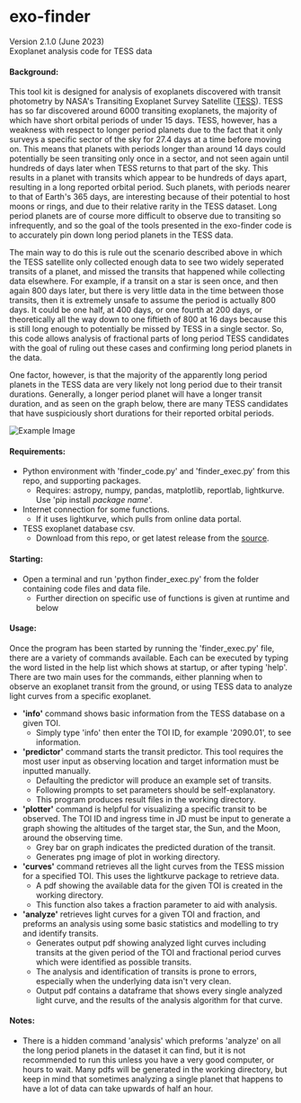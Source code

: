 # exo-finder
Version 2.1.0 (June 2023) <br>
Exoplanet analysis code for TESS data

#### Background:
  This tool kit is designed for analysis of exoplanets discovered with transit photometry by NASA's Transiting Exoplanet Survey Satellite ([TESS](https://tess.mit.edu/)). TESS has so far discovered around 6000 transiting exoplanets, the majority of which have short orbital periods of under 15 days. TESS, however, has a weakness with respect to longer period planets due to the fact that it only surveys a specific sector of the sky for 27.4 days at a time before moving on. This means that planets with periods longer than around 14 days could potentially be seen transiting only once in a sector, and not seen again until hundreds of days later when TESS returns to that part of the sky. This results in a planet with transits which appear to be hundreds of days apart, resulting in a long reported orbital period. Such planets, with periods nearer to that of Earth's 365 days, are interesting because of their potential to host moons or rings, and due to their relative rarity in the TESS dataset. Long period planets are of course more difficult to observe due to transiting so infrequently, and so the goal of the tools presented in the exo-finder code is to accurately pin down long period planets in the TESS data.

The main way to do this is rule out the scenario described above in which the TESS satellite only collected enough data to see two widely seperated transits of a planet, and missed the transits that happened while collecting data elsewhere. For example, if a transit on a star is seen once, and then again 800 days later, but there is very little data in the time between those transits, then it is extremely unsafe to assume the period is actually 800 days. It could be one half, at 400 days, or one fourth at 200 days, or theoretically all the way down to one fiftieth of 800 at 16 days because this is still long enough to potentially be missed by TESS in a single sector. So, this code allows analysis of fractional parts of long period TESS candidates with the goal of ruling out these cases and confirming long period planets in the data. 

One factor, however, is that the majority of the apparently long period planets in the TESS data are very likely not long period due to their transit durations. Generally, a longer period planet will have a longer transit duration, and as seen on the graph below, there are many TESS candidates that have suspiciously short durations for their reported orbital periods.

![Example Image](./example.png)

#### Requirements:
* Python environment with 'finder_code.py' and 'finder_exec.py' from this repo, and supporting packages.
  - Requires: astropy, numpy, pandas, matplotlib, reportlab, lightkurve. Use 'pip install *package name*'.
* Internet connection for some functions.
  - If it uses lightkurve, which pulls from online data portal.
* TESS exoplanet database csv.
  - Download from this repo, or get latest release from the [source](https://tev.mit.edu/data/collection/193/).

#### Starting:
* Open a terminal and run 'python finder_exec.py' from the folder containing code files and data file.
  - Further direction on specific use of functions is given at runtime and below

#### Usage: 
Once the program has been started by running the 'finder_exec.py' file, there are a variety of commands available. Each can be executed by typing the word listed in the help list which shows at startup, or after typing 'help'. There are two main uses for the commands, either planning when to observe an exoplanet transit from the ground, or using TESS data to analyze light curves from a specific exoplanet. 
* __'info'__ command shows basic information from the TESS database on a given TOI.
  - Simply type 'info' then enter the TOI ID, for example '2090.01', to see information.
* __'predictor'__ command starts the transit predictor. This tool requires the most user input as observing location and target information must be inputted manually.
  - Defaulting the predictor will produce an example set of transits.
  - Following prompts to set parameters should be self-explanatory.
  - This program produces result files in the working directory.
* __'plotter'__ command is helpful for visualizing a specific transit to be observed. The TOI ID and ingress time in JD must be input to generate a graph showing the altitudes of the target star, the Sun, and the Moon, around the observing time.
  - Grey bar on graph indicates the predicted duration of the transit.
  - Generates png image of plot in working directory.
* __'curves'__ command retrieves all the light curves from the TESS mission for a specified TOI. This uses the lightkurve package to retrieve data.
  - A pdf showing the available data for the given TOI is created in the working directory.
  - This function also takes a fraction parameter to aid with analysis.
* __'analyze'__ retrieves light curves for a given TOI and fraction, and preforms an analysis using some basic statistics and modelling to try and identify transits.
  - Generates output pdf showing analyzed light curves including transits at the given period of the TOI and fractional period curves which were identified as possible transits.
  - The analysis and identification of transits is prone to errors, especially when the underlying data isn't very clean.
  - Output pdf contains a dataframe that shows every single analyzed light curve, and the results of the analysis algorithm for that curve.
 
#### Notes: 
* There is a hidden command 'analysis' which preforms 'analyze' on all the long period planets in the dataset it can find, but it is not recommended to run this unless you have a very good computer, or hours to wait. Many pdfs will be generated in the working directory, but keep in mind that sometimes analyzing a single planet that happens to have a lot of data can take upwards of half an hour. 

